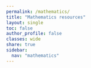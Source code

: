 ```yaml
---
permalink: /mathematics/
title: "Mathematics resources"
layout: single
toc: false
author_profile: false
classes: wide
share: true
sidebar:
  nav: "mathematics"
---
```


